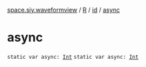 [space.siy.waveformview](../../index.md) / [R](../index.md) / [id](index.md) / [async](./async.md)

# async

`static var async: `[`Int`](https://kotlinlang.org/api/latest/jvm/stdlib/kotlin/-int/index.html)
`static var async: `[`Int`](https://kotlinlang.org/api/latest/jvm/stdlib/kotlin/-int/index.html)